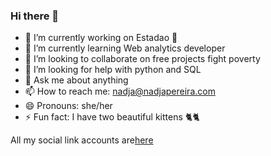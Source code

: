 ### Hi there 👋
- 🔭 I’m currently working on Estadao 💙
- 🌱 I’m currently learning Web analytics developer
- 👯 I’m looking to collaborate on free projects fight poverty
- 🤔 I’m looking for help with python and SQL
- 💬 Ask me about anything
- 📫 How to reach me: nadja@nadjapereira.com
- 😄 Pronouns: she/her
- ⚡ Fun fact: I have two beautiful kittens 🐈🐈

All my social link accounts are<a href="https://about.me/nadjapereira">here</a>
